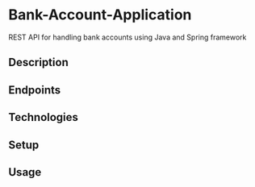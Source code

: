 # Bank-Account-Application
REST API for handling bank accounts using Java and Spring framework 


## Description

## Endpoints

## Technologies

## Setup

## Usage

